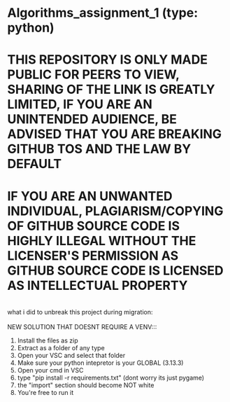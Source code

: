 # Algorithms_assignment_1 (type: python)
<h1><b>THIS REPOSITORY IS ONLY MADE PUBLIC FOR PEERS TO VIEW, SHARING OF THE LINK IS GREATLY LIMITED, IF YOU ARE AN UNINTENDED AUDIENCE, BE ADVISED THAT YOU ARE BREAKING GITHUB TOS AND THE LAW BY DEFAULT</b></h1>
<h1><b>IF YOU ARE AN UNWANTED INDIVIDUAL, PLAGIARISM/COPYING OF GITHUB SOURCE CODE IS HIGHLY ILLEGAL WITHOUT THE LICENSER'S PERMISSION AS GITHUB SOURCE CODE IS LICENSED AS INTELLECTUAL PROPERTY</b></h1>
 <br>
what i did to unbreak this project during migration:<br>
<br>
NEW SOLUTION THAT DOESNT REQUIRE A VENV:::
<ol>
 <li>Install the files as zip</li>
 <li>Extract as a folder of any type</li>
 <li>Open your VSC and select that folder</li>
 <li>Make sure your python intepretor is your GLOBAL (3.13.3)</li>
 <li>Open your cmd in VSC</li>
 <li>type "pip install -r requirements.txt" (dont worry its just pygame)</li>
 <li>the "import" section should become NOT white</li>
 <li>You're free to run it</li>
</ol>
